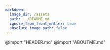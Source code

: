 ```yaml
---
markdown:
  image_dir: /assets
  path: ../README.md
  ignore_from_front_matter: true
  absolute_image_path: false
---
```

@import "HEADER.md"
@import "ABOUTME.md"

